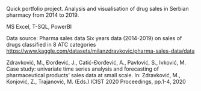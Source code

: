 Quick portfolio project. Analysis and visualisation of drug sales in Serbian pharmacy from 2014 to 2019.

MS Excel, T-SQL, PowerBI

Data source: Pharma sales data
Six years data (2014-2019) on sales of drugs classified in 8 ATC categories
https://www.kaggle.com/datasets/milanzdravkovic/pharma-sales-data/data

Zdravković, M., Đorđević, J., Catić-Đorđević, A., Pavlović, S., Ivković, M.
Case study: univariate time series analysis and forecasting of pharmaceutical products’ sales data at small scale.
In: Zdravković, M., Konjović, Z., Trajanović, M. (Eds.) ICIST 2020 Proceedings, pp.1-4, 2020
